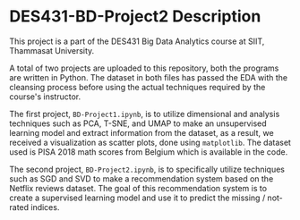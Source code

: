 # DES431-BD-Project2 Description

This project is a part of the DES431 Big Data Analytics course at SIIT, Thammasat University. 

A total of two projects are uploaded to this repository, both the programs are written in Python. The dataset in both files has passed the EDA with the cleansing process before using the actual techniques required by the course's instructor.

The first project, `BD-Project1.ipynb`, is to utilize dimensional and analysis techniques such as PCA, T-SNE, and UMAP to make an unsupervised learning model and extract information from the dataset, as a result, we received a visualization as scatter plots, done using `matplotlib`. The dataset used is PISA 2018 math scores from Belgium which is available in the code.

The second project, `BD-Project2.ipynb`, is to specifically utilize techniques such as SGD and SVD to make a recommendation system based on the Netflix reviews dataset. The goal of this recommendation system is to create a supervised learning model and use it to predict the missing / not-rated indices.
